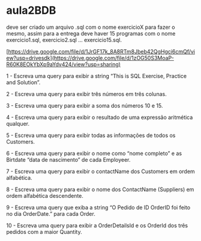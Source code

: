 # aula2BDB

deve ser criado um arquivo .sql com o nome exercicioX para fazer o mesmo, assim para a entrega deve haver 15 programas com o nome exercicio1.sql, exercicio2.sql ... exercicio15.sql.

[https://drive.google.com/file/d/1JrGF17k_8A8RTm8Jbeb42QgHgci6cmQf/view?usp=drivesdk](https://drive.google.com/file/d/1zOG50S3MoaP-R60K8EOkYbXp9aYdv424/view?usp=sharing)

1 - Escreva uma query para exibir a string “This is SQL Exercise, Practice and Solution”.

2 - Escreva uma query para exibir três números em três colunas.

3 - Escreva uma query para exibir a soma dos números 10 e 15.

4 - Escreva uma query para exibir o resultado de uma expressão aritmética qualquer.

5 - Escreva uma query para exibir todas as informações de todos os Customers.

6 - Escreva uma query para exibir o nome como “nome completo” e as Birtdate “data de nascimento” de cada Employeer.

7 - Escreva uma query para exibir o contactName dos Customers em ordem alfabética.

8 - Escreva uma query para exibir o nome dos ContactName (Suppliers) em ordem alfabética descendente.

9 - Escreva uma query que exiba a string “O Pedido de ID OrderID foi feito no dia OrderDate.” para cada Order.

10 - Escreva uma query para exibir a OrderDetailsId e os OrderId dos três pedidos com a maior Quantity.
